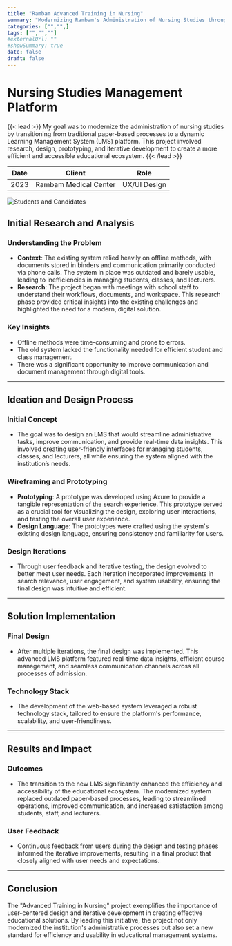 ```yaml
---
title: "Rambam Advanced Training in Nursing"
summary: "Modernizing Rambam's Administration of Nursing Studies through a dynamic LMS platform, ensuring seamless communication channels throughout all processes of students' admission."
categories: ["","",]
tags: ["","",""]
#externalUrl: ""
#showSummary: true
date: false
draft: false
---
```


# Nursing Studies Management Platform

{{< lead >}}
My goal was to modernize the administration of nursing studies by transitioning from traditional paper-based processes to a dynamic Learning Management System (LMS) platform. This project involved research, design, prototyping, and iterative development to create a more efficient and accessible educational ecosystem.
{{< /lead >}}


| Date   | Client     | Role   |
| --------- | -------- | ------ |
| 2023 | Rambam Medical Center | UX/UI Design |


![](/pic1.png "Students and Candidates")


## Initial Research and Analysis

### Understanding the Problem
- **Context**: The existing system relied heavily on offline methods, with documents stored in binders and communication primarily conducted via phone calls. The system in place was outdated and barely usable, leading to inefficiencies in managing students, classes, and lecturers.
- **Research**: The project began with meetings with school staff to understand their workflows, documents, and workspace. This research phase provided critical insights into the existing challenges and highlighted the need for a modern, digital solution.

### Key Insights
- Offline methods were time-consuming and prone to errors.
- The old system lacked the functionality needed for efficient student and class management.
- There was a significant opportunity to improve communication and document management through digital tools.

---

## Ideation and Design Process

### Initial Concept
- The goal was to design an LMS that would streamline administrative tasks, improve communication, and provide real-time data insights. This involved creating user-friendly interfaces for managing students, classes, and lecturers, all while ensuring the system aligned with the institution’s needs.

### Wireframing and Prototyping
- **Prototyping**: A prototype was developed using Axure to provide a tangible representation of the search experience. This prototype served as a crucial tool for visualizing the design, exploring user interactions, and testing the overall user experience.
- **Design Language**: The prototypes were crafted using the system's existing design language, ensuring consistency and familiarity for users.

### Design Iterations
- Through user feedback and iterative testing, the design evolved to better meet user needs. Each iteration incorporated improvements in search relevance, user engagement, and system usability, ensuring the final design was intuitive and efficient.

---

## Solution Implementation

### Final Design
- After multiple iterations, the final design was implemented. This advanced LMS platform featured real-time data insights, efficient course management, and seamless communication channels across all processes of admission.
  
### Technology Stack
- The development of the web-based system leveraged a robust technology stack, tailored to ensure the platform's performance, scalability, and user-friendliness.

---

## Results and Impact

### Outcomes
- The transition to the new LMS significantly enhanced the efficiency and accessibility of the educational ecosystem. The modernized system replaced outdated paper-based processes, leading to streamlined operations, improved communication, and increased satisfaction among students, staff, and lecturers.

### User Feedback
- Continuous feedback from users during the design and testing phases informed the iterative improvements, resulting in a final product that closely aligned with user needs and expectations.

---

## Conclusion

The "Advanced Training in Nursing" project exemplifies the importance of user-centered design and iterative development in creating effective educational solutions. By leading this initiative, the project not only modernized the institution's administrative processes but also set a new standard for efficiency and usability in educational management systems.
